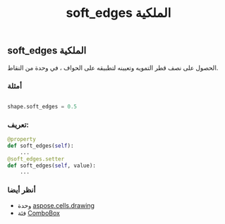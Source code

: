 ﻿---
title: soft_edges الملكية
second_title: Aspose.Cells for Python via .NET API المراجع
description:
type: docs
weight: 930
url: /ar/python-net/aspose.cells.drawing/combobox/soft_edges/
is_root: false
---
##  soft_edges الملكية

الحصول على نصف قطر التمويه وتعيينه لتطبيقه على الحواف ، في وحدة من النقاط.

###  أمثلة

```python

shape.soft_edges = 0.5

```
###  تعريف:
```python
@property
def soft_edges(self):
    ...
@soft_edges.setter
def soft_edges(self, value):
    ...
```

###  أنظر أيضا
* وحدة [aspose.cells.drawing](../../)
* فئة [ComboBox](/cells/ar/python-net/aspose.cells.drawing/combobox)
